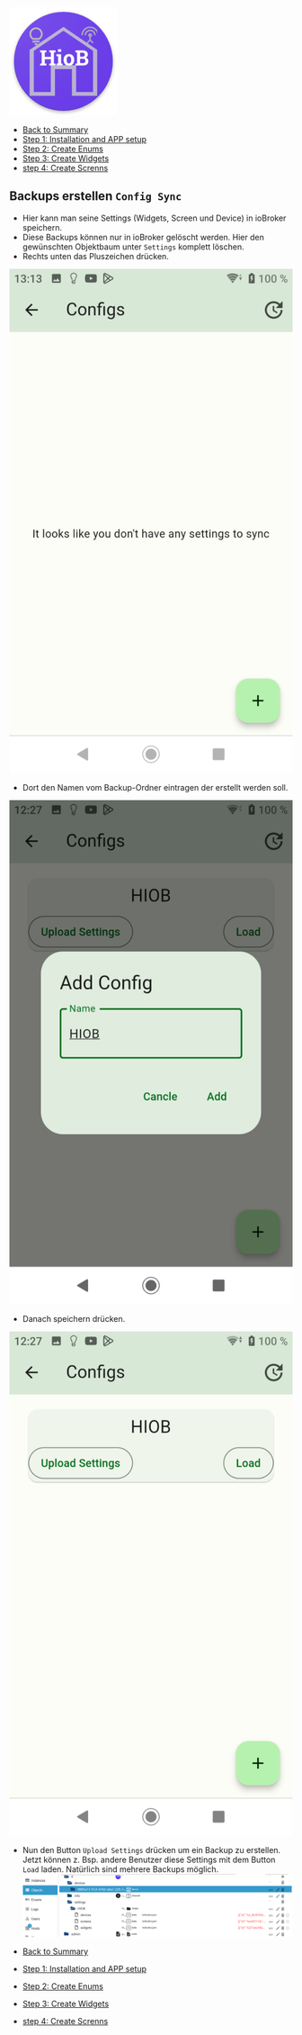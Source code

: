 ![Logo](../../admin/hiob.png)

-   [Back to Summary](/docs/en/README.md)
-   [Step 1: Installation and APP setup](app.md)
-   [Step 2: Create Enums](enum.md)
-   [Step 3: Create Widgets](widgets.md)
-   [step 4: Create Screnns](sreens.md)

## Backups erstellen `Config Sync`

- Hier kann man seine Settings (Widgets, Screen und Device) in ioBroker speichern.
- Diese Backups können nur in ioBroker gelöscht werden. Hier den gewünschten Objektbaum unter `Settings` komplett löschen.
- Rechts unten das Pluszeichen drücken.

![app_config_sync.png](../de/img/app_config_sync.png)

- Dort den Namen vom Backup-Ordner eintragen der erstellt werden soll.

![app_config_sync_create.png](../de/img/app_config_sync_create.png)

- Danach speichern drücken.

![app_config_sync_create_done.png](../de/img/app_config_sync_create_done.png)

- Nun den Button `Upload Settings` drücken um ein Backup zu erstellen. Jetzt können z. Bsp. andere Benutzer diese Settings mit dem Button `Load` laden. Natürlich sind mehrere Backups möglich.
![config_sync_iobroker.png](img/config_sync_iobroker.png)


-   [Back to Summary](/docs/en/README.md)
-   [Step 1: Installation and APP setup](app.md)
-   [Step 2: Create Enums](enum.md)
-   [Step 3: Create Widgets](widgets.md)
-   [step 4: Create Screnns](sreens.md)
